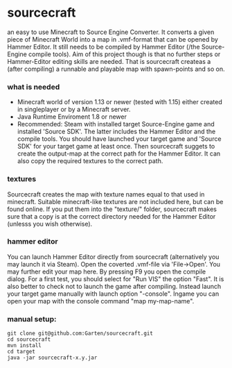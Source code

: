 # sourcecraft

an easy to use Minecraft to Source Engine Converter. It converts a given piece of Minecraft World into a map in .vmf-format that can be opened by Hammer Editor. It still needs to be compiled by Hammer Editor (/the Source-Engine compile tools). Aim of this project though is that no further steps or Hammer-Editor editing skills are needed. That is sourcecraft createas a (after compiling) a runnable and playable map with spawn-points and so on.

### what is needed
- Minecraft world of version 1.13 or newer (tested with 1.15) either created in singleplayer or by a Minecraft server.
- Java Runtime Enviroment 1.8 or newer
- Recommended: Steam with installed target Source-Engine game and installed 'Source SDK'. The latter includes the Hammer Editor and the compile tools. You should have launched your target game and 'Source SDK' for your target game at least once. Then sourcecraft suggets to create the output-map at the correct path for the Hammer Editor. It can also copy the required textures to the correct path.

### textures
Sourcecraft creates the map with texture names equal to that used in minecraft. Suitable minecraft-like textures are not included here, but can be found online. If you put them into the "texture/<my-textures>" folder, sourcecraft makes sure that a copy is at the correct directory needed for the Hammer Editor (unlesss you wish otherwise).

### hammer editor
You can launch Hammer Editor directly from sourcecraft (alternatively you may launch it via Steam). Open the coverted .vmf-file via 'File->Open'. You may further edit your map here. By pressing F9 you open the compile dialog. For a first test, you should select for "Run VIS" the option "Fast". It is also better to check not to launch the game after compiling. Instead launch your target game manually with launch option "-console". Ingame you can open your map with the console command "map my-map-name".


### manual setup:
```
git clone git@github.com:Garten/sourcecraft.git
cd sourcecraft
mvn install
cd target
java -jar sourcecraft-x.y.jar
```
